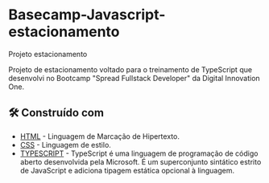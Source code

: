 # Basecamp-Javascript-estacionamento
Projeto estacionamento

Projeto de estacionamento voltado para o treinamento de TypeScript que desenvolvi no Bootcamp "Spread Fullstack Developer" da Digital Innovation One.

## 🛠️ Construído com

- [HTML](https://developer.mozilla.org/pt-BR/docs/Web/HTML) - Linguagem de Marcação de Hipertexto.
- [CSS](https://developer.mozilla.org/pt-BR/docs/Web/CSS) - Linguagem de estilo.
- [TYPESCRIPT](https://www.typescriptlang.org/) - TypeScript é uma linguagem de programação de código aberto desenvolvida pela Microsoft. É um superconjunto sintático estrito de JavaScript e adiciona tipagem estática opcional à linguagem.

